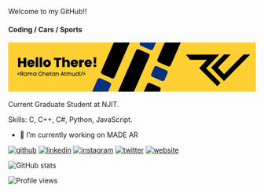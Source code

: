 Welcome to my GitHub!!
#### Coding / Cars / Sports
![Developer](https://github.com/Ramachetan/Ramachetan/blob/main/Github%20Banner.png)

Current Graduate Student at NJIT.

Skills: C, C++, C#, Python, JavaScript.

- 🔭 I’m currently working on MADE AR 


[<img src='https://cdn.jsdelivr.net/npm/simple-icons@3.0.1/icons/github.svg' alt='github' height='40'>](https://github.com/Ramachetan)   [<img src='https://cdn.jsdelivr.net/npm/simple-icons@3.0.1/icons/linkedin.svg' alt='linkedin' height='40'>](https://www.linkedin.com/in/rama-chetan/)  [<img src='https://cdn.jsdelivr.net/npm/simple-icons@3.0.1/icons/instagram.svg' alt='instagram' height='40'>](https://www.instagram.com/ramachetan.jpeg/)  [<img src='https://img.shields.io/badge/Twitter-1DA1F2?style=for-the-badge&logo=twitter&logoColor=white' alt='twitter' height='40'>](https://twitter.com/Ramachetan1)  [<img src='https://cdn.jsdelivr.net/npm/simple-icons@3.0.1/icons/icloud.svg' alt='website' height='40'>](ramachetan.github.io)  

![GitHub stats](https://github-readme-stats.vercel.app/api?username=Ramachetan&show_icons=true&count_private=true)   

![Profile views](https://gpvc.arturio.dev/Ramachetan)  
